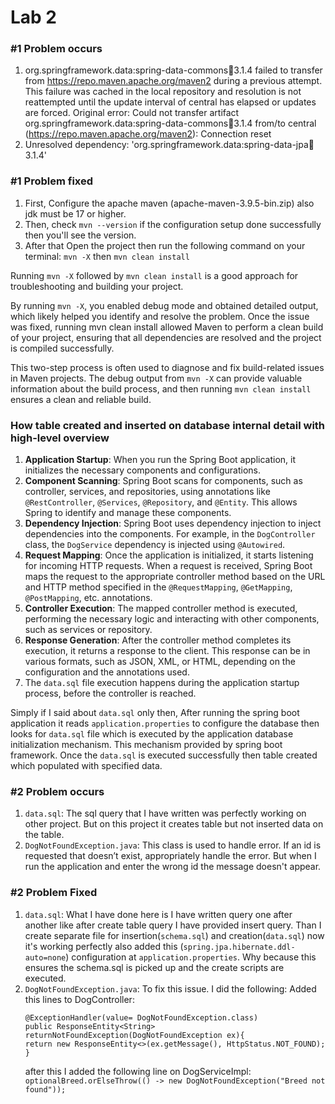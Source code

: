 # Lab 2

### #1 Problem occurs
1. org.springframework.data:spring-data-commons:jar:3.1.4 failed to transfer from https://repo.maven.apache.org/maven2 during a previous attempt. This failure was cached in the local repository and resolution is not reattempted until the update interval of central has elapsed or updates are forced. Original error: Could not transfer artifact org.springframework.data:spring-data-commons:jar:3.1.4 from/to central (https://repo.maven.apache.org/maven2): Connection reset
2. Unresolved dependency: 'org.springframework.data:spring-data-jpa:jar:3.1.4'

### #1 Problem fixed
1. First, Configure the apache maven (apache-maven-3.9.5-bin.zip) also jdk must be 17 or higher.
2. Then, check ``mvn --version`` if the configuration setup done successfully then you'll see the version.
3. After that Open the project then run the following command on your terminal: ``mvn -X`` then ``mvn clean install``

Running ```mvn -X``` followed by ``mvn clean install`` is a good approach for troubleshooting and building your project.

By running ``mvn -X``, you enabled debug mode and obtained detailed output, which likely helped you identify and resolve the problem. Once the issue was fixed, running mvn clean install allowed Maven to perform a clean build of your project, ensuring that all dependencies are resolved and the project is compiled successfully.

This two-step process is often used to diagnose and fix build-related issues in Maven projects. The debug output from ``mvn -X`` can provide valuable information about the build process, and then running ``mvn clean install`` ensures a clean and reliable build.



### How table created and inserted on database internal detail with high-level overview
1. **Application Startup**: When you run the Spring Boot application, it initializes the necessary components and configurations.
2. **Component Scanning**: Spring Boot scans for components, such as controller, services, and repositories, using annotations like ```@RestController```, ```@Services```, ``@Repository``, and ``@Entity``. This allows Spring to identify and manage these components.
3. **Dependency Injection**: Spring Boot uses dependency injection to inject dependencies into the components. For example, in the `DogController` class, the `DogService` dependency is injected using `@Autowired`.
4. **Request Mapping**: Once the application is initialized, it starts listening for incoming HTTP requests. When a request is received, Spring Boot maps the request to the appropriate controller method based on the URL and HTTP method specified in the `@RequestMapping`, `@GetMapping`, `@PostMapping`, etc. annotations.
5. **Controller Execution**: The mapped controller method is executed, performing the necessary logic and interacting with other components, such as services or repository.
6. **Response Generation**: After the controller method completes its execution, it returns a response to the client. This response can be in various formats, such as JSON, XML, or HTML, depending on the configuration and the annotations used.
7. The ``data.sql`` file execution happens during the application startup process, before the controller is reached. 

Simply if I said about `data.sql` only then, After running the spring boot application it reads `application.properties` to configure the database then looks for `data.sql` file which is executed by the application database initialization mechanism. This mechanism provided by spring boot framework. Once the `data.sql` is executed successfully then table created which populated with specified data.

### #2 Problem occurs
1. ```data.sql```: The sql query that I have written was perfectly working on other project. But on this project it creates table but not inserted data on the table.
2. ``DogNotFoundException.java``: This class is used to handle error. If an id is requested that doesn’t exist, appropriately handle the error. But when I run the application and enter the wrong id the message doesn't appear.

### #2 Problem Fixed
1. ``data.sql``: What I have done here is I have written query one after another like after create table query I have provided insert query. Than I create separate file for insertion(`schema.sql`) and creation(`data.sql`) now it's working perfectly also added this (`spring.jpa.hibernate.ddl-auto=none`) configuration at `application.properties`. Why because this ensures the schema.sql is picked up and the create scripts are executed.
2. ``DogNotFoundException.java``: To fix this issue. I did the following:
 Added this lines to DogController:
   ```
   @ExceptionHandler(value= DogNotFoundException.class)
   public ResponseEntity<String> returnNotFoundException(DogNotFoundException ex){
   return new ResponseEntity<>(ex.getMessage(), HttpStatus.NOT_FOUND);
   }
   ```
   after this I added the following line on DogServiceImpl:
   ``
    optionalBreed.orElseThrow(() -> new DogNotFoundException("Breed not found")); 
   ``
